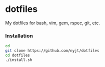 dotfiles
========

My dotfiles for bash, vim, gem, rspec, git, etc.

### Installation


```bash
cd
git clone https://github.com/nyjt/dotfiles
cd dotfiles
./install.sh
```
